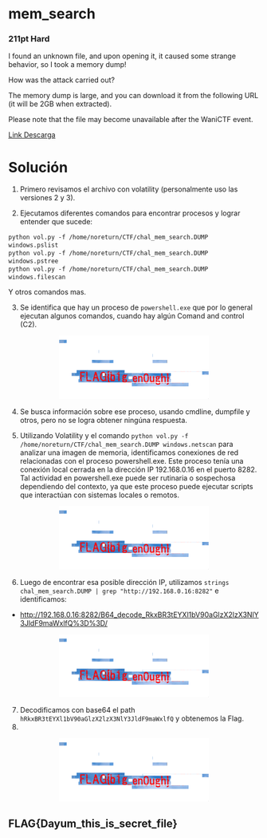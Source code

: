 # mem_search
### 211pt Hard

I found an unknown file, and upon opening it, it caused some strange behavior, so I took a memory dump!

How was the attack carried out?

The memory dump is large, and you can download it from the following URL (it will be 2GB when extracted).

Please note that the file may become unavailable after the WaniCTF event.

[Link Descarga](https://drive.google.com/file/d/1sxnYz-bp-E9Bj9usN8lRoL4OE8AxrCRu/view?usp=sharing)

# Solución

1. Primero revisamos el archivo con volatility (personalmente uso las versiones 2 y 3).

2. Ejecutamos diferentes comandos para encontrar procesos y lograr entender que sucede:
```
python vol.py -f /home/noreturn/CTF/chal_mem_search.DUMP windows.pslist
python vol.py -f /home/noreturn/CTF/chal_mem_search.DUMP windows.pstree
python vol.py -f /home/noreturn/CTF/chal_mem_search.DUMP windows.filescan
```
Y otros comandos mas.

3. Se identifica que hay un proceso de `powershell.exe` que por lo general ejecutan algunos comandos, cuando hay algún Comand and control (C2).
<p align="center">
  <img src="../../Imagenes/CBHIA2OEKD.png" width="300" alt="PSLIST">
</p>

4. Se busca información sobre ese proceso, usando cmdline, dumpfile y otros, pero no se logra obtener ningúna respuesta.

5. Utilizando Volatility y el comando `python vol.py -f /home/noreturn/CTF/chal_mem_search.DUMP windows.netscan` para analizar una imagen de memoria, identificamos conexiones de red relacionadas con el proceso powershell.exe. Este proceso tenía una conexión local cerrada en la dirección IP 192.168.0.16 en el puerto 8282. Tal actividad en powershell.exe puede ser rutinaria o sospechosa dependiendo del contexto, ya que este proceso puede ejecutar scripts que interactúan con sistemas locales o remotos.

<p align="center">
  <img src="../../Imagenes/CBHIA2OEKD.png" width="300" alt="Netscan">
</p>

6. Luego de encontrar esa posible dirección IP, utilizamos `strings chal_mem_search.DUMP | grep "http://192.168.0.16:8282"` e identificamos:

- http://192.168.0.16:8282/B64_decode_RkxBR3tEYXl1bV90aGlzX2lzX3NlY3JldF9maWxlfQ%3D%3D/
   
<p align="center">
  <img src="../../Imagenes/CBHIA2OEKD.png" width="300" alt="192.168.0.18">
</p>

7. Decodificamos con base64 el path `hRkxBR3tEYXl1bV90aGlzX2lzX3NlY3JldF9maWxlfQ` y obtenemos la Flag.
8. 
<p align="center">
  <img src="../../Imagenes/CBHIA2OEKD.png" width="300" alt="Flag">
</p>

## FLAG{Dayum_this_is_secret_file}
